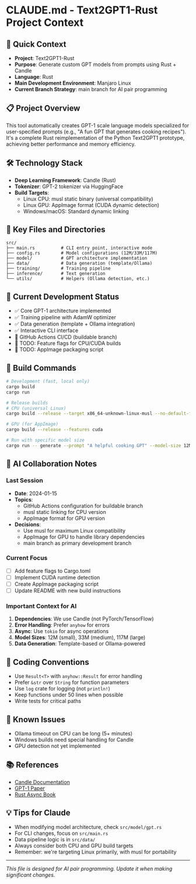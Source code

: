 # CLAUDE.md - Text2GPT1-Rust Project Context

## 🎯 Quick Context
- **Project**: Text2GPT1-Rust
- **Purpose**: Generate custom GPT models from prompts using Rust + Candle
- **Language**: Rust
- **Main Development Environment**: Manjaro Linux
- **Current Branch Strategy**: main branch for AI pair programming

## 📋 Project Overview
This tool automatically creates GPT-1 scale language models specialized for user-specified prompts (e.g., "A fun GPT that generates cooking recipes"). It's a complete Rust reimplementation of the Python Text2GPT1 prototype, achieving better performance and memory efficiency.

## 🛠️ Technology Stack
- **Deep Learning Framework**: Candle (Rust)
- **Tokenizer**: GPT-2 tokenizer via HuggingFace
- **Build Targets**:
  - Linux CPU: musl static binary (universal compatibility)
  - Linux GPU: AppImage format (CUDA dynamic detection)
  - Windows/macOS: Standard dynamic linking

## 📁 Key Files and Directories
```
src/
├── main.rs          # CLI entry point, interactive mode
├── config.rs        # Model configurations (12M/33M/117M)
├── model/           # GPT architecture implementation
├── data/            # Data generation (template/Ollama)
├── training/        # Training pipeline
├── inference/       # Text generation
└── utils/           # Helpers (Ollama detection, etc.)
```

## 🚀 Current Development Status
- ✅ Core GPT-1 architecture implemented
- ✅ Training pipeline with AdamW optimizer
- ✅ Data generation (template + Ollama integration)
- ✅ Interactive CLI interface
- 🔄 GitHub Actions CI/CD (buildable branch)
- 📝 TODO: Feature flags for CPU/CUDA builds
- 📝 TODO: AppImage packaging script

## 🔧 Build Commands
```bash
# Development (fast, local only)
cargo build
cargo run

# Release builds
# CPU (universal Linux)
cargo build --release --target x86_64-unknown-linux-musl --no-default-features --features cpu

# GPU (for AppImage)
cargo build --release --features cuda

# Run with specific model size
cargo run -- generate --prompt "A helpful cooking GPT" --model-size 12M
```

## 🤖 AI Collaboration Notes

### Last Session
- **Date**: 2024-01-15
- **Topics**: 
  - GitHub Actions configuration for buildable branch
  - musl static linking for CPU version
  - AppImage format for GPU version
- **Decisions**:
  - Use musl for maximum Linux compatibility
  - AppImage for GPU to handle library dependencies
  - main branch as primary development branch

### Current Focus
- [ ] Add feature flags to Cargo.toml
- [ ] Implement CUDA runtime detection
- [ ] Create AppImage packaging script
- [ ] Update README with new build instructions

### Important Context for AI
1. **Dependencies**: We use Candle (not PyTorch/TensorFlow)
2. **Error Handling**: Prefer `anyhow` for errors
3. **Async**: Use `tokio` for async operations
4. **Model Sizes**: 12M (small), 33M (medium), 117M (large)
5. **Data Generation**: Template-based or Ollama-powered

## 📝 Coding Conventions
- Use `Result<T>` with `anyhow::Result` for error handling
- Prefer `&str` over `String` for function parameters
- Use `log` crate for logging (not `println!`)
- Keep functions under 50 lines when possible
- Write tests for critical paths

## 🐛 Known Issues
- Ollama timeout on CPU can be long (5+ minutes)
- Windows builds need special handling for Candle
- GPU detection not yet implemented

## 📚 References
- [Candle Documentation](https://github.com/huggingface/candle)
- [GPT-1 Paper](https://cdn.openai.com/research-covers/language-unsupervised/language_understanding_paper.pdf)
- [Rust Async Book](https://rust-lang.github.io/async-book/)

## 💡 Tips for Claude
- When modifying model architecture, check `src/model/gpt.rs`
- For CLI changes, focus on `src/main.rs`
- Data pipeline logic is in `src/data/`
- Always consider both CPU and GPU build targets
- Remember: we're targeting Linux primarily, with musl for portability

---
*This file is designed for AI pair programming. Update it when making significant changes.*